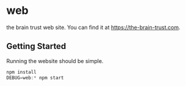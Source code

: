 # web

the brain trust web site. You can find it at <https://the-brain-trust.com>.

## Getting Started

Running the website should be simple.

```js
npm install
DEBUG=web:* npm start
```